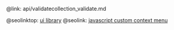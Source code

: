 @link: api/validatecollection_validate.md

@seolinktop: [ui library](https://webix.com)
@seolink: [javascript custom context menu](https://webix.com/widget/contextmenu/)